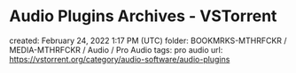 # Audio Plugins Archives - VSTorrent

created: February 24, 2022 1:17 PM (UTC)
folder: BOOKMRKS-MTHRFCKR / MEDIA-MTHRFCKR / Audio / Pro Audio
tags: pro audio
url: https://vstorrent.org/category/audio-software/audio-plugins